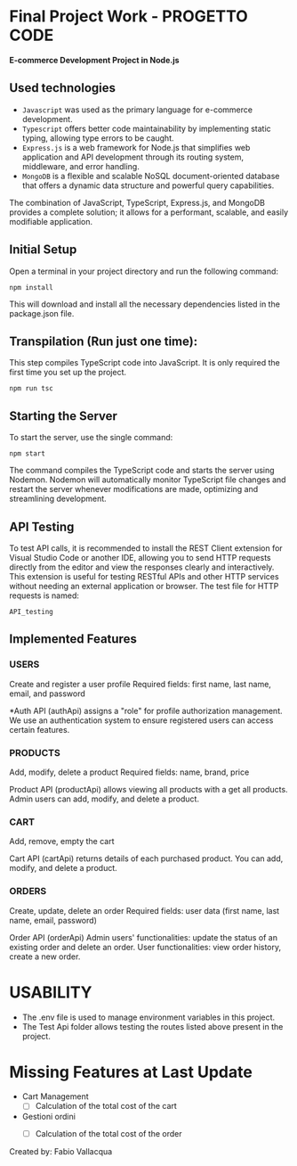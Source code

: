 # Final Project Work  - PROGETTO CODE

**E-commerce Development Project in Node.js**

## Used technologies
- `Javascript` was used as the primary language for e-commerce development.
- `Typescript` offers better code maintainability by implementing static typing, allowing type errors to be caught.
- `Express.js` is a web framework for Node.js that simplifies web application and API development through its routing system, middleware, and error handling.
- `MongoDB` is a flexible and scalable NoSQL document-oriented database that offers a dynamic data structure and powerful query capabilities.

The combination of JavaScript, TypeScript, Express.js, and MongoDB provides a complete solution; it allows for a performant, scalable, and easily modifiable application.

## Initial Setup

Open a terminal in your project directory and run the following command:

    npm install

This will download and install all the necessary dependencies listed in the package.json file.

## Transpilation (Run just one time):

This step compiles TypeScript code into JavaScript. It is only required the first time you set up the project.

    npm run tsc

## Starting the Server

To start the server, use the single command:

    npm start

The command compiles the TypeScript code and starts the server using Nodemon. 
Nodemon will automatically monitor TypeScript file changes and restart the server whenever modifications are made, optimizing and streamlining development.

## API Testing

To test API calls, it is recommended to install the REST Client extension for Visual Studio Code or another IDE, allowing you to send HTTP requests directly from the editor and view the responses clearly and interactively. This extension is useful for testing RESTful APIs and other HTTP services without needing an external application or browser.
The test file for HTTP requests is named:

    API_testing

## Implemented Features
### USERS
Create and register a user profile
Required fields: first name, last name, email, and password

*Auth API (authApi) assigns a "role" for profile authorization management. We use an authentication system to ensure registered users can access certain features.

### PRODUCTS
Add, modify, delete a product
Required fields: name, brand, price

Product API (productApi) allows viewing all products with a get all products. Admin users can add, modify, and delete a product.

### CART
Add, remove, empty the cart

Cart API (cartApi) returns details of each purchased product. You can add, modify, and delete a product.

### ORDERS
Create, update, delete an order
Required fields: user data (first name, last name, email, password)

Order API (orderApi)
Admin users' functionalities: update the status of an existing order and delete an order.
User functionalities: view order history, create a new order.

# USABILITY
- The .env file is used to manage environment variables in this project.
- The Test Api folder allows testing the routes listed above present in the project.

# Missing Features at Last Update
- Cart Management
    - [ ] Calculation of the total cost of the cart
- Gestioni ordini
    - [ ] Calculation of the total cost of the order
 

Created by: Fabio Vallacqua
